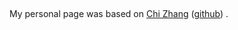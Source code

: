 
## 

My personal page was based on [Chi Zhang](https://chizapoth.github.io/) ([github](https://github.com/chizapoth/chizapoth.github.io)) .


